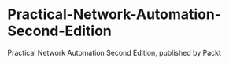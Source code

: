 # Practical-Network-Automation-Second-Edition
Practical Network Automation Second Edition, published by Packt

